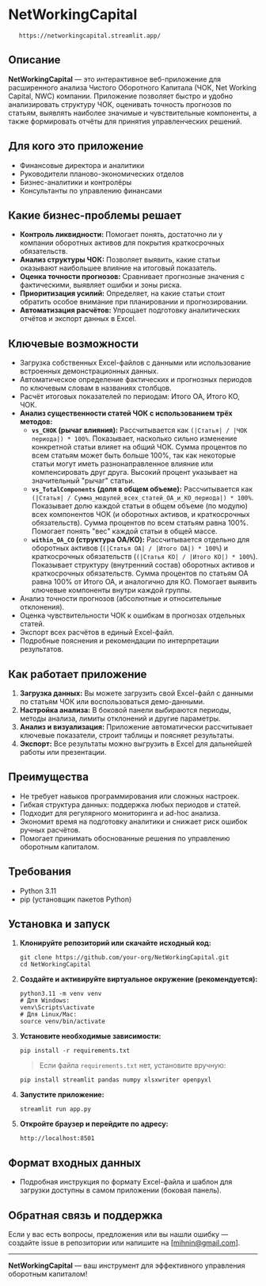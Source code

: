# NetWorkingCapital

```
   https://networkingcapital.streamlit.app/ 
```
## Описание

**NetWorkingCapital** — это интерактивное веб-приложение для расширенного анализа Чистого Оборотного Капитала (ЧОК, Net Working Capital, NWC) компании. Приложение позволяет быстро и удобно анализировать структуру ЧОК, оценивать точность прогнозов по статьям, выявлять наиболее значимые и чувствительные компоненты, а также формировать отчёты для принятия управленческих решений.

## Для кого это приложение

- Финансовые директора и аналитики
- Руководители планово-экономических отделов
- Бизнес-аналитики и контролёры
- Консультанты по управлению финансами

## Какие бизнес-проблемы решает

- **Контроль ликвидности:** Помогает понять, достаточно ли у компании оборотных активов для покрытия краткосрочных обязательств.
- **Анализ структуры ЧОК:** Позволяет выявить, какие статьи оказывают наибольшее влияние на итоговый показатель.
- **Оценка точности прогнозов:** Сравнивает прогнозные значения с фактическими, выявляет ошибки и зоны риска.
- **Приоритизация усилий:** Определяет, на какие статьи стоит обратить особое внимание при планировании и прогнозировании.
- **Автоматизация расчётов:** Упрощает подготовку аналитических отчётов и экспорт данных в Excel.

## Ключевые возможности

- Загрузка собственных Excel-файлов с данными или использование встроенных демонстрационных данных.
- Автоматическое определение фактических и прогнозных периодов по ключевым словам в названиях столбцов.
- Расчёт итоговых показателей по периодам: Итого ОА, Итого КО, ЧОК.
- **Анализ существенности статей ЧОК с использованием трёх методов:**
    - **`vs_CHOK` (рычаг влияния):** Рассчитывается как `(|Статья| / |ЧОК периода|) * 100%`. Показывает, насколько сильно изменение конкретной статьи влияет на общий ЧОК. Сумма процентов по всем статьям может быть больше 100%, так как некоторые статьи могут иметь разнонаправленное влияние или компенсировать друг друга. Высокий процент указывает на значительный "рычаг" статьи.
    - **`vs_TotalComponents` (доля в общем объеме):** Рассчитывается как `(|Статья| / Сумма_модулей_всех_статей_ОА_и_КО_периода|) * 100%`. Показывает долю каждой статьи в общем объеме (по модулю) всех компонентов ЧОК (и оборотных активов, и краткосрочных обязательств). Сумма процентов по всем статьям равна 100%. Помогает понять "вес" каждой статьи в общей массе.
    - **`within_OA_CO` (структура ОА/КО):** Рассчитывается отдельно для оборотных активов (`(|Статья ОА| / |Итого ОА|) * 100%`) и краткосрочных обязательств (`(|Статья КО| / |Итого КО|) * 100%`). Показывает структуру (внутренний состав) оборотных активов и краткосрочных обязательств. Сумма процентов по статьям ОА равна 100% от Итого ОА, и аналогично для КО. Помогает выявить ключевые компоненты внутри каждой группы.
- Анализ точности прогнозов (абсолютные и относительные отклонения).
- Оценка чувствительности ЧОК к ошибкам в прогнозах отдельных статей.
- Экспорт всех расчётов в единый Excel-файл.
- Подробные пояснения и рекомендации по интерпретации результатов.

## Как работает приложение

1. **Загрузка данных:** Вы можете загрузить свой Excel-файл с данными по статьям ЧОК или воспользоваться демо-данными.
2. **Настройка анализа:** В боковой панели выбираются периоды, методы анализа, лимиты отклонений и другие параметры.
3. **Анализ и визуализация:** Приложение автоматически рассчитывает ключевые показатели, строит таблицы и поясняет результаты.
4. **Экспорт:** Все результаты можно выгрузить в Excel для дальнейшей работы или презентации.

## Преимущества

- Не требует навыков программирования или сложных настроек.
- Гибкая структура данных: поддержка любых периодов и статей.
- Подходит для регулярного мониторинга и ad-hoc анализа.
- Экономит время на подготовку аналитики и снижает риск ошибок ручных расчётов.
- Помогает принимать обоснованные решения по управлению оборотным капиталом.

## Требования

- Python 3.11
- pip (установщик пакетов Python)

## Установка и запуск

1. **Клонируйте репозиторий или скачайте исходный код:**
   ```
   git clone https://github.com/your-org/NetWorkingCapital.git
   cd NetWorkingCapital
   ```

2. **Создайте и активируйте виртуальное окружение (рекомендуется):**
   ```
   python3.11 -m venv venv
   # Для Windows:
   venv\Scripts\activate
   # Для Linux/Mac:
   source venv/bin/activate
   ```

3. **Установите необходимые зависимости:**
   ```
   pip install -r requirements.txt
   ```
   > Если файла `requirements.txt` нет, установите вручную:
   ```
   pip install streamlit pandas numpy xlsxwriter openpyxl
   ```

4. **Запустите приложение:**
   ```
   streamlit run app.py
   ```

5. **Откройте браузер и перейдите по адресу:**
   ```
   http://localhost:8501
   ```

## Формат входных данных

- Подробная инструкция по формату Excel-файла и шаблон для загрузки доступны в самом приложении (боковая панель).

## Обратная связь и поддержка

Если у вас есть вопросы, предложения или вы нашли ошибку — создайте issue в репозитории или напишите на [mihnin@gmail.com].

---

**NetWorkingCapital** — ваш инструмент для эффективного управления оборотным капиталом!
